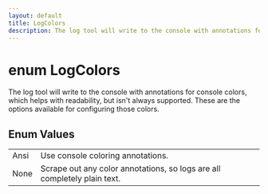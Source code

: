 ```yaml
---
layout: default
title: LogColors
description: The log tool will write to the console with annotations for console colors, which helps with readability, but isn't always supported. These are the options available for configuring those colors.
---
```

# enum LogColors

The log tool will write to the console with annotations for console
colors, which helps with readability, but isn't always supported.
These are the options available for configuring those colors.




## Enum Values

|  |  |
|--|--|
|Ansi|Use console coloring annotations.|
|None|Scrape out any color annotations, so logs are all completely plain text.|


